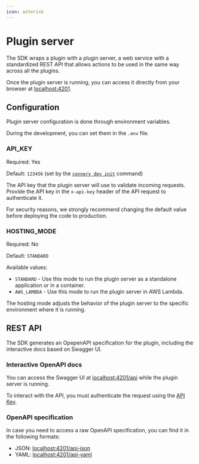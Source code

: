 ```yaml
---
icon: asterisk
---
```


# Plugin server

The SDK wraps a plugin with a plugin server, a web service with a standardized REST API that allows actions to be used in the same way across all the plugins.

Once the plugin server is running, you can access it directly from your browser at [localhost:4201](http://localhost:4201).

## Configuration

Plugin server configuration is done through environment variables.&#x20;

During the development, you can set them in the `.env` file.

### API\_KEY <a href="#api_key" id="api_key"></a>

Required: Yes

Default: `123456` (set by the [`connery dev init`](../cli-reference/connery-dev-init.md) command)

The API key that the plugin server will use to validate incoming requests. Provide the API key in the `x-api-key` header of the API request to authenticate it.

For security reasons, we strongly recommend changing the default value before deploying the code to production.

### HOSTING\_MODE <a href="#hosting_mode" id="hosting_mode"></a>

Required: No

Default: `STANDARD`

Available values:

* `STANDARD` - Use this mode to run the plugin server as a standalone application or in a container.
* `AWS_LAMBDA` - Use this mode to run the plugin server in AWS Lambda.

The hosting mode adjusts the behavior of the plugin server to the specific environment where it is running.

## REST API

The SDK generates an OpepenAPI specification for the plugin, including the interactive docs based on Swagger UI.

### Interactive OpenAPI docs <a href="#interactive-openapi-docs" id="interactive-openapi-docs"></a>

You can access the Swagger UI at [localhost:4201/api](http://localhost:4201/api) while the plugin server is running.

To interact with the API, you must authenticate the request using the [API Key](plugin-server.md#api\_key).

### OpenAPI specification <a href="#openapi-specification" id="openapi-specification"></a>

In case you need to access a raw OpenAPI specification, you can find it in the following formats:

* JSON: [localhost:4201/api-json](http://localhost:4201/api-json)
* YAML: [localhost:4201/api-yaml](http://localhost:4201/api-yaml)
